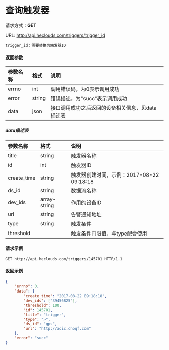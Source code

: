 # 查询触发器
请求方式：**GET**

URL: http://api.heclouds.com/triggers/trigger_id

    trigger_id：需要替换为触发器ID

#### 返回参数
参数名称 | 格式 | 说明
:- | :- | :- 
errno | int | 调用错误码，为0表示调用成功
error | string | 错误描述，为"succ"表示调用成功
data | json | 接口调用成功之后返回的设备相关信息，见data描述表

##### data描述表
参数名称 | 格式 | 说明
:- | :- | :- 
title | string  | 触发器名称
id | int | 触发器ID
create_time | string | 触发器创建时间，示例：2017-08-22 09:18:18
ds_id | string  | 数据流名称
dev_ids | array-string | 作用的设备ID
url | string | 告警通知地址
type | string | 触发条件
threshold |  | 触发条件门限值，与type配合使用

#### 请求示例
```text
GET http://api.heclouds.com/triggers/145701 HTTP/1.1
```

#### 返回示例
```json
{
	"errno": 0,
	"data": {
		"create_time": "2017-08-22 09:18:18",
		"dev_ids": ["39456825"],
		"threshold": 100,
		"id": 145701,
		"title": "trigger",
		"type": ">",
		"ds_id": "gps",
		"url": "http://aoic.choqf.com"
	},
	"error": "succ"
}
```
